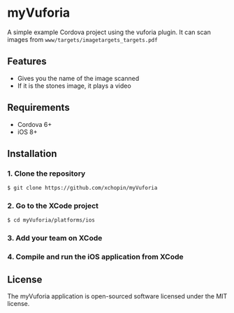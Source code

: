 # myVuforia

A simple example Cordova project using the vuforia plugin. It can scan images from `www/targets/imagetargets_targets.pdf`

## Features

* Gives you the name of the image scanned
* If it is the stones image, it plays a video

## Requirements

* Cordova 6+
* iOS 8+

## Installation
### 1. Clone the repository

```bash
$ git clone https://github.com/xchopin/myVuforia
```

### 2. Go to the XCode project

```bash
$ cd myVuforia/platforms/ios
```

### 3. Add your team on XCode

### 4. Compile and run the iOS application from XCode


## License

The myVuforia application is open-sourced software licensed under the MIT license.
